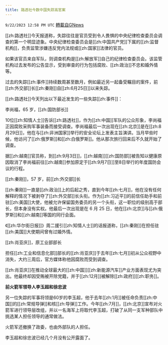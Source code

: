 ```yaml
---
title: 路透社今数中国失踪高官案
---
```

`9/22/2023 12:58 PM UTC` [轉載自GNews](https://gnews.org/articles/1726775)

[[zh:路透社]]今天报道称，失踪往往是官员受到令人畏惧的中央纪律检查委员会调查的第一个明显迹象。中央纪律检查委员会是[[zh:中国共产党]]下属的[[zh:监督机构]]，负责监管涉嫌违反党内法规或[[zh:国家]]法律的官员。

如果该官员来自军队，则调查机构是[[zh:解放军]]自己的纪律检查委员会。该监管机构过去发布的公告显示，受到审查的行为包括腐败、[[zh:政治]]不忠和婚外情等。

过去的失踪[[zh:事件]]持续数周甚至数月，例如最近另一起备受瞩目的案件，前[[zh:外交部]]长[[zh:秦刚]]自[[zh:6月25日]]以来失踪。

[[zh:路透社]]今天列出以下最近发生的一些失踪[[zh:事件]]：

李尚福，65 岁，[[zh:国防部长]]

10位[[zh:知情人士]]告诉[[zh:路透社]]，作为[[zh:中国]]军队的公众形象，李尚福正因腐败采购军事装备而接受调查。李尚福最后一次出现在[[zh:北京]]是在[[zh:8月29日]]，他在与[[zh:非洲国家]]举行的安全论坛上发表主旨演讲。当月早些时候，他访问了[[zh:俄罗斯]]和[[zh:白俄罗斯]]。他从那次旅行回来后不久就开始了调查。

据[[zh:越南]]官员称，到[[zh:9月3日]]，[[zh:越南]][[zh:国防部]]被告知以健康原因取消了李尚福前往[[zh:越南]]参加原定于[[zh:9月7日]]至8日举行的年度国防会议的行程。

[[zh:秦刚]]，57 岁，前[[zh:外交部]]长

[[zh:秦刚]]一直是[[zh:政治]]上的后起之秀，直到今年[[zh:七月]]，他在没有任何解释的情况下被剥夺了[[zh:外交部]]长头衔。作为[[zh:习近平]]的前信任助手和前驻[[zh:美国]]大使，他被允许保留国务委员的另一个头衔，这一职位的级别高于部长，但本身没有实权。他最后一次出现是在 6 月 25 日，他在[[zh:北京]]与[[zh:俄罗斯]]和[[zh:越南]]等国的同行会面。

《[[zh:华尔街日报]]》周二援引[[zh:知情人士]]的话报道称，[[zh:秦刚]]在担任驻[[zh:美国]]大使期间曾有过婚外情。

[[zh:肖亚庆]]，原工业部部长

担任[[zh:工业和信息化部]]部长的[[zh:肖亚庆]]于去年[[zh:七月]]初从公众视野中消失，大约三周后，官方媒体称他因腐败而受到调查。

[[zh:肖亚庆]]在推动全球最大的[[zh:中国]][[zh:新能源汽车]]产业方面表现尤为突出。他最终却因受贿被开除党籍，并于[[zh:12月]]被解除[[zh:政府]][[zh:职务]]。

**前火箭军领导人李玉超和徐忠波**

另一位失踪的军事将领是60岁的李玉超，他于去年[[zh:1月]]被任命负责[[zh:中国]]的[[zh:常规导弹]]和核[[zh:导弹]]工作。今年[[zh:7月]]，[[zh:北京]]宣布对火箭军进行领导层改组，并以一名海军上将取代李玉超，打破了从同一支军种部队中挑选某人担任领导的通常做法。

火箭军还撤换了政委，也由外部队的人担任。

李玉超和徐忠波已经几个月没有公开露面了。

